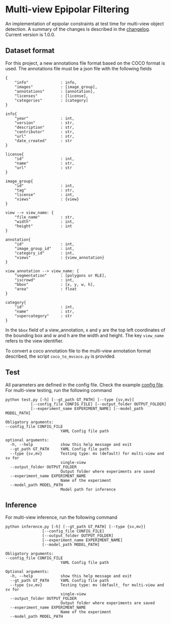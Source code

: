# Multi-view Epipolar Filtering

An implementation of epipolar constraints at test time for multi-view object detection. A summary of the changes
is described in the [changelog](CHANGELOG.md). Current version is 1.0.0.

## Dataset format
For this project, a new annotations file format based on the COCO format is used. The annotations 
file must be a json file with the following fields

    {
        "info"              : info,
        "images"            : [image_group],
        "annotations"       : [annotation],
        "licenses"          : [license],
        "categories"        : [category]
    }
    
    info{
        "year"              : int,
        "version"           : str,
        "description"       : str,
        "contributor"       : str,
        "url"               : str,
        "date_created"      : str
    }
    
    license{
        "id"                : int,
        "name"              : str,
        "url"               : str
    }
    
    image_group{
        "id"                : int,
        "tag"               : str,
        "license"           : int,
        "views"             : {view}
    }
    
    view --> view_name: {
        "file_name"         : str,
        "width"             : int,
        "height"            : int
    }
    
    annotation{
        "id"                : int,
        "image_group_id"    : int,
        "category_id"       : int,
        "views"             : {view_annotation}
    }
    
    view_annotation --> view_name: {
        "segmentation"      : [polygons or RLE],
        "iscrowd"           : int,
        "bbox"              : [x, y, w, h],
        "area"              : float
    }
    
    category{
        "id"                : int,
        "name"              : str,
        "supercategory"     : str
    }

In the `bbox` field of a view_annotation, x and y are the top left coordinates of the bounding box and
w and h are the width and height. The key `view_name` refers to the view identifier.

To convert a coco annotation file to the multi-view annotation format described, the script `coco_to_mvcoco.py` is
provided.

## Test

All parameters are defined in the config file. Check the example [config file](config.yaml). For multi-view testing, run the following command

    python test.py [-h] [--gt_path GT_PATH] [--type {sv,mv}]
               [--config_file CONFIG_FILE] [--output_folder OUTPUT_FOLDER]
               [--experiment_name EXPERIMENT_NAME] [--model_path MODEL_PATH]
               
    Obligatory arguments:
    --config_file CONFIG_FILE
                            YAML Config file path
               
    optional arguments:
      -h, --help            show this help message and exit
      --gt_path GT_PATH     YAML Config file path
      --type {sv,mv}        Testing type: mv (default) for multi-view and sv for
                            single-view
      --output_folder OUTPUT_FOLDER
                            Output folder where experiments are saved
      --experiment_name EXPERIMENT_NAME
                            Name of the experiment
      --model_path MODEL_PATH
                            Model path for inference


## Inference

For multi-view inference, run the following command

    python inference.py [-h] [--gt_path GT_PATH] [--type {sv,mv}]
                    [--config_file CONFIG_FILE]
                    [--output_folder OUTPUT_FOLDER]
                    [--experiment_name EXPERIMENT_NAME]
                    [--model_path MODEL_PATH]
                    
    Obligatory arguments:
    --config_file CONFIG_FILE
                            YAML Config file path

    Optional arguments:
      -h, --help            show this help message and exit
      --gt_path GT_PATH     YAML Config file path
      --type {sv,mv}        Testing type: mv (default_ for multi-view and sv for
                            single-view
      --output_folder OUTPUT_FOLDER
                            Output folder where experiments are saved
      --experiment_name EXPERIMENT_NAME
                            Name of the experiment
      --model_path MODEL_PATH
